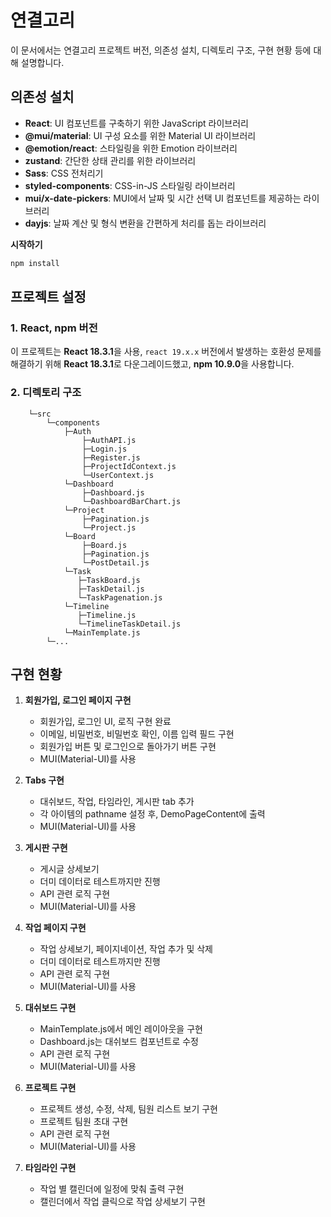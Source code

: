 # 연결고리
이 문서에서는 연결고리 프로젝트 버전, 의존성 설치, 디렉토리 구조, 구현 현황 등에 대해 설명합니다.

## 의존성 설치

- **React**: UI 컴포넌트를 구축하기 위한 JavaScript 라이브러리
- **@mui/material**: UI 구성 요소를 위한 Material UI 라이브러리
- **@emotion/react**: 스타일링을 위한 Emotion 라이브러리
- **zustand**: 간단한 상태 관리를 위한 라이브러리
- **Sass**: CSS 전처리기
- **styled-components**: CSS-in-JS 스타일링 라이브러리
- **mui/x-date-pickers**:  MUI에서 날짜 및 시간 선택 UI 컴포넌트를 제공하는 라이브러리
- **dayjs**: 날짜 계산 및 형식 변환을 간편하게 처리를 돕는 라이브러리


**시작하기**

```bash
npm install
```

## 프로젝트 설정

### 1. **React, npm 버전**

이 프로젝트는 **React 18.3.1**을 사용, `react 19.x.x` 버전에서 발생하는 호환성 문제를 해결하기 위해 **React 18.3.1**로 다운그레이드했고, **npm 10.9.0**을 사용합니다.


### 2. **디렉토리 구조**
```
    └─src
        └─components
            ├─Auth
                ├─AuthAPI.js
                ├─Login.js
                ├─Register.js
                ├─ProjectIdContext.js
                └─UserContext.js
            └─Dashboard
                ├─Dashboard.js
                └─DashboardBarChart.js
            └─Project
                ├─Pagination.js
                └─Project.js
            └─Board
                ├─Board.js
                ├─Pagination.js
                └─PostDetail.js
            └─Task
               ├─TaskBoard.js
               ├─TaskDetail.js
               └─TaskPagenation.js
            └─Timeline
               ├─Timeline.js
               └─TimelineTaskDetail.js
            └─MainTemplate.js
        └─...
```

## **구현 현황**
1. **회원가입, 로그인 페이지 구현**
   - 회원가입, 로그인 UI, 로직 구현 완료 
   - 이메일, 비밀번호, 비밀번호 확인, 이름 입력 필드 구현
   - 회원가입 버튼 및 로그인으로 돌아가기 버튼 구현
   - MUI(Material-UI)를 사용
     
2. **Tabs 구현**
   - 대쉬보드, 작업, 타임라인, 게시판 tab 추가 
   - 각 아이템의 pathname 설정 후, DemoPageContent에 출력 
   - MUI(Material-UI)를 사용

3. **게시판 구현**
   - 게시글 상세보기
   - 더미 데이터로 테스트까지만 진행
   - API 관련 로직 구현
   - MUI(Material-UI)를 사용

4. **작업 페이지 구현**
   - 작업 상세보기, 페이지네이션, 작업 추가 및 삭제
   - 더미 데이터로 테스트까지만 진행
   - API 관련 로직 구현
   - MUI(Material-UI)를 사용

5. **대쉬보드 구현** 
   - MainTemplate.js에서 메인 레이아웃을 구현
   - Dashboard.js는 대쉬보드 컴포넌트로 수정
   - API 관련 로직 구현
   - MUI(Material-UI)를 사용
    
6. **프로젝트 구현**
   - 프로젝트 생성, 수정, 삭제, 팀원 리스트 보기 구현
   - 프로젝트 팀원 초대 구현
   - API 관련 로직 구현
   - MUI(Material-UI)를 사용
  
7. **타임라인 구현**
   - 작업 별 캘린더에 일정에 맞춰 출력 구현
   - 캘린더에서 작업 클릭으로 작업 상세보기 구현
  










   
